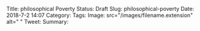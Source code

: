 Title: philosophical Poverty
Status: Draft
Slug: philosophical-poverty
Date: 2018-7-2 14:07
Category:
Tags:
Image: src="/images/filename.extension" alt=" "
Tweet:
Summary:
